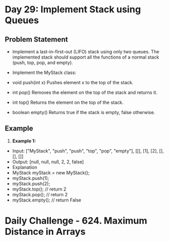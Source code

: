 # Day 29: Implement Stack using Queues

## Problem Statement
- Implement a last-in-first-out (LIFO) stack using only two queues. The implemented stack should support all the functions of a normal stack (push, top, pop, and empty).

- Implement the MyStack class:
- void push(int x) Pushes element x to the top of the stack.
- int pop() Removes the element on the top of the stack and returns it.
- int top() Returns the element on the top of the stack.
- boolean empty() Returns true if the stack is empty, false otherwise.

## Example

1. **Example 1:**
- Input: ["MyStack", "push", "push", "top", "pop", "empty"], [[], [1], [2], [], [], []]
- Output: [null, null, null, 2, 2, false]
- Explanation
- MyStack myStack = new MyStack();
- myStack.push(1);
- myStack.push(2);
- myStack.top(); // return 2
- myStack.pop(); // return 2
- myStack.empty(); // return False


# Daily Challenge - 624. Maximum Distance in Arrays

